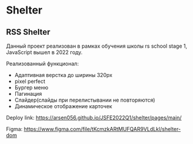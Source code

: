 # Shelter

## RSS Shelter

Данный проект реализован в рамках обучения школы rs school stage 1, JavaScript вышел в 2022 году.

Реализованный функционал:

- Адаптивная верстка до ширины 320px
- pixel perfect
- Бургер меню
- Пагинация
- Слайдер(слайды при перелистывании не повторяются)
- Динамическое отображение карточек

Deploy link: https://arsen056.github.io/JSFE2022Q1/shelter/pages/main/

Figma: https://www.figma.com/file/tKcmzkARtMUFQAR9VLdLkl/shelter-dom
